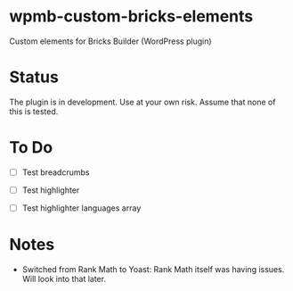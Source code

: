 # wpmb-custom-bricks-elements
Custom elements for Bricks Builder (WordPress plugin)

# Status
The plugin is in development. Use at your own risk. Assume that none of this is tested.


# To Do
- [ ] Test breadcrumbs
- [ ] Test highlighter
- [ ] Test highlighter languages array



# Notes
- Switched from Rank Math to Yoast: Rank Math itself was having issues. Will look
	into that later.